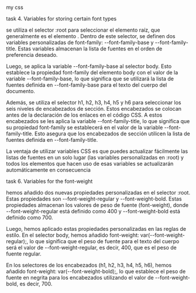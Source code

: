 my css

task 4. Variables for storing certain font types

se utiliza el selector :root para seleccionar el elemento raíz, que generalmente es el elemento <html>. Dentro de este selector, se definen dos variables personalizadas de font-family: --font-family-base y --font-family-title. Estas variables almacenan la lista de fuentes en el orden de preferencia deseado.

Luego, se aplica la variable --font-family-base al selector body. Esto establece la propiedad font-family del elemento body con el valor de la variable --font-family-base, lo que significa que se utilizará la lista de fuentes definida en --font-family-base para el texto del cuerpo del documento.

Además, se utiliza el selector h1, h2, h3, h4, h5 y h6 para seleccionar los seis niveles de encabezados de sección. Estos encabezados se colocan antes de la declaración de los enlaces en el código CSS. A estos encabezados se les aplica la variable --font-family-title, lo que significa que su propiedad font-family se establecerá en el valor de la variable --font-family-title. Esto asegura que los encabezados de sección utilicen la lista de fuentes definida en --font-family-title.

La ventaja de utilizar variables CSS es que puedes actualizar fácilmente las listas de fuentes en un solo lugar (las variables personalizadas en :root) y todos los elementos que hacen uso de esas variables se actualizarán automáticamente en consecuencia


task 6. Variables for the font-weight

 hemos añadido dos nuevas propiedades personalizadas en el selector :root. Estas propiedades son --font-weight-regular y --font-weight-bold. Estas propiedades almacenan los valores de peso de fuente (font-weight), donde --font-weight-regular está definido como 400 y --font-weight-bold está definido como 700.

Luego, hemos aplicado estas propiedades personalizadas en las reglas de estilo. En el selector body, hemos añadido font-weight: var(--font-weight-regular);, lo que significa que el peso de fuente para el texto del cuerpo será el valor de --font-weight-regular, es decir, 400, que es el peso de fuente regular.

En los selectores de los encabezados (h1, h2, h3, h4, h5, h6), hemos añadido font-weight: var(--font-weight-bold);, lo que establece el peso de fuente en negrita para los encabezados utilizando el valor de --font-weight-bold, es decir, 700.
